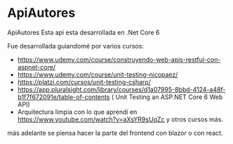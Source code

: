 # ApiAutores
 ApiAutores Esta api esta desarrollada en .Net Core 6
 
Fue desarrollada guiandomé por varios cursos:
 * https://www.udemy.com/course/construyendo-web-apis-restful-con-aspnet-core/
 * https://www.udemy.com/course/unit-testing-nicopaez/
 * https://platzi.com/cursos/unit-testing-csharp/
 * https://app.pluralsight.com/library/courses/d1a07995-8bbd-4124-a48f-b1f7f672091e/table-of-contents ( Unit Testing an ASP.NET Core 6 Web API)
 * Arquitectura limpia con lo que aprendí en https://www.youtube.com/watch?v=aXsYR9sUqZc y otros cursos más.

más adelante se piensa hacer la parte del frontend con blazor o con react.
